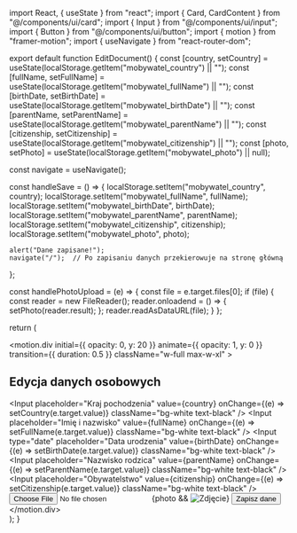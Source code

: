 import React, { useState } from "react";
import { Card, CardContent } from "@/components/ui/card";
import { Input } from "@/components/ui/input";
import { Button } from "@/components/ui/button";
import { motion } from "framer-motion";
import { useNavigate } from "react-router-dom";

export default function EditDocument() {
  const [country, setCountry] = useState(localStorage.getItem("mobywatel_country") || "");
  const [fullName, setFullName] = useState(localStorage.getItem("mobywatel_fullName") || "");
  const [birthDate, setBirthDate] = useState(localStorage.getItem("mobywatel_birthDate") || "");
  const [parentName, setParentName] = useState(localStorage.getItem("mobywatel_parentName") || "");
  const [citizenship, setCitizenship] = useState(localStorage.getItem("mobywatel_citizenship") || "");
  const [photo, setPhoto] = useState(localStorage.getItem("mobywatel_photo") || null);
  
  const navigate = useNavigate();

  const handleSave = () => {
    localStorage.setItem("mobywatel_country", country);
    localStorage.setItem("mobywatel_fullName", fullName);
    localStorage.setItem("mobywatel_birthDate", birthDate);
    localStorage.setItem("mobywatel_parentName", parentName);
    localStorage.setItem("mobywatel_citizenship", citizenship);
    localStorage.setItem("mobywatel_photo", photo);

    alert("Dane zapisane!");
    navigate("/");  // Po zapisaniu danych przekierowuje na stronę główną
  };

  const handlePhotoUpload = (e) => {
    const file = e.target.files[0];
    if (file) {
      const reader = new FileReader();
      reader.onloadend = () => {
        setPhoto(reader.result);
      };
      reader.readAsDataURL(file);
    }
  };

  return (
    <div className="min-h-screen flex items-center justify-center bg-[#0e1a2b] p-4 text-white">
      <motion.div
        initial={{ opacity: 0, y: 20 }}
        animate={{ opacity: 1, y: 0 }}
        transition={{ duration: 0.5 }}
        className="w-full max-w-xl"
      >
        <Card className="bg-[#16243b] border border-gray-700 p-6 rounded-2xl shadow-2xl">
          <CardContent className="flex flex-col gap-4">
            <h2 className="text-2xl font-bold text-center">Edycja danych osobowych</h2>
            <Input
              placeholder="Kraj pochodzenia"
              value={country}
              onChange={(e) => setCountry(e.target.value)}
              className="bg-white text-black"
            />
            <Input
              placeholder="Imię i nazwisko"
              value={fullName}
              onChange={(e) => setFullName(e.target.value)}
              className="bg-white text-black"
            />
            <Input
              type="date"
              placeholder="Data urodzenia"
              value={birthDate}
              onChange={(e) => setBirthDate(e.target.value)}
              className="bg-white text-black"
            />
            <Input
              placeholder="Nazwisko rodzica"
              value={parentName}
              onChange={(e) => setParentName(e.target.value)}
              className="bg-white text-black"
            />
            <Input
              placeholder="Obywatelstwo"
              value={citizenship}
              onChange={(e) => setCitizenship(e.target.value)}
              className="bg-white text-black"
            />
            <input
              type="file"
              accept="image/*"
              onChange={handlePhotoUpload}
              className="text-white"
            />
            {photo && <img src={photo} alt="Zdjęcie" className="w-32 h-32 object-cover rounded" />}
            <Button onClick={handleSave} className="bg-green-600 hover:bg-green-700">Zapisz dane</Button>
          </CardContent>
        </Card>
      </motion.div>
    </div>
  );
}
